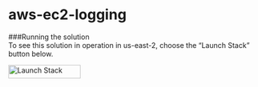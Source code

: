 # aws-ec2-logging

###Running the solution  
To see this solution in operation in us-east-2, choose the “Launch Stack” button&nbsp;below.  
<p><a href="https://console.aws.amazon.com/cloudformation/home?region=us-east-2#/stacks/new?stackName=cwlogsexport2s3&amp;templateURL=https://aws-bigdata-blog.s3.amazonaws.com/artifacts/cloudwatchlogsexport2s3/cwexportlogs2s3-master-template.yaml" target="_blank" rel="noopener noreferrer"><img class="alignnone wp-image-2729 size-full" src="https://d2908q01vomqb2.cloudfront.net/972a67c48192728a34979d9a35164c1295401b71/2018/03/04/cloudformation-launch-stack.png" alt="Launch Stack" width="144" height="27"></a></p> 
